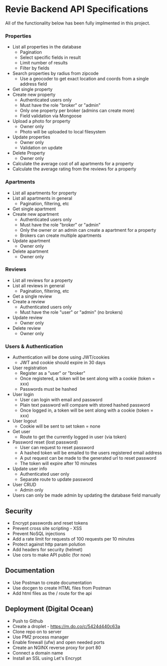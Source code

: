 # Revie Backend API Specifications

All of the functionality below has been fully implmented in this project.

### Properties

- List all properties in the database
  - Pagination
  - Select specific fields in result
  - Limit number of results
  - Filter by fields
- Search properties by radius from zipcode
  - Use a geocoder to get exact location and coords from a single address field
- Get single property
- Create new property
  - Authenticated users only
  - Must have the role "broker" or "admin"
  - Only one property per broker (admins can create more)
  - Field validation via Mongoose
- Upload a photo for property
  - Owner only
  - Photo will be uploaded to local filesystem
- Update properties
  - Owner only
  - Validation on update
- Delete Property
  - Owner only
- Calculate the average cost of all apartments for a property
- Calculate the average rating from the reviews for a property

### Apartments

- List all apartments for property
- List all apartments in general
  - Pagination, filtering, etc
- Get single apartment
- Create new apartment
  - Authenticated users only
  - Must have the role "broker" or "admin"
  - Only the owner or an admin can create a apartment for a property
  - Brokers can create multiple apartments
- Update apartment
  - Owner only
- Delete apartment
  - Owner only

### Reviews

- List all reviews for a property
- List all reviews in general
  - Pagination, filtering, etc
- Get a single review
- Create a review
  - Authenticated users only
  - Must have the role "user" or "admin" (no brokers)
- Update review
  - Owner only
- Delete review
  - Owner only

### Users & Authentication

- Authentication will be done using JWT/cookies
  - JWT and cookie should expire in 30 days
- User registration
  - Register as a "user" or "broker"
  - Once registered, a token will be sent along with a cookie (token = xxx)
  - Passwords must be hashed
- User login
  - User can login with email and password
  - Plain text password will compare with stored hashed password
  - Once logged in, a token will be sent along with a cookie (token = xxx)
- User logout
  - Cookie will be sent to set token = none
- Get user
  - Route to get the currently logged in user (via token)
- Password reset (lost password)
  - User can request to reset password
  - A hashed token will be emailed to the users registered email address
  - A put request can be made to the generated url to reset password
  - The token will expire after 10 minutes
- Update user info
  - Authenticated user only
  - Separate route to update password
- User CRUD
  - Admin only
- Users can only be made admin by updating the database field manually

## Security

- Encrypt passwords and reset tokens
- Prevent cross site scripting - XSS
- Prevent NoSQL injections
- Add a rate limit for requests of 100 requests per 10 minutes
- Protect against http param polution
- Add headers for security (helmet)
- Use cors to make API public (for now)

## Documentation

- Use Postman to create documentation
- Use docgen to create HTML files from Postman
- Add html files as the / route for the api

## Deployment (Digital Ocean)

- Push to Github
- Create a droplet - https://m.do.co/c/5424d440c63a
- Clone repo on to server
- Use PM2 process manager
- Enable firewall (ufw) and open needed ports
- Create an NGINX reverse proxy for port 80
- Connect a domain name
- Install an SSL using Let's Encrypt

